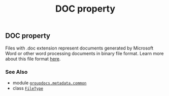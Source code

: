 ﻿---
title: DOC property
second_title: GroupDocs.Metadata for Python via .NET API References
description: 
type: docs
url: /python-net/groupdocs.metadata.common/filetype/doc/
is_root: false
weight: 190
---

## DOC property


Files with .doc extension represent documents generated by Microsoft Word or other word processing
documents in binary file format. Learn more about this file format
[here](https://wiki.fileformat.com/word-processing/doc/).

### See Also
* module [`groupdocs.metadata.common`](../../)
* class [`FileType`](/metadata/python-net/groupdocs.metadata.common/filetype)
